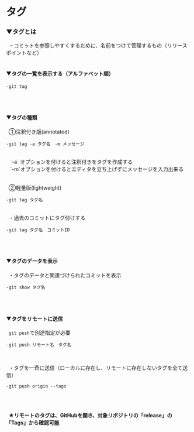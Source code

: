 # タグ

### ▼タグとは<br>
&ensp;・コミットを参照しやすくするために、名前をつけて管理するもの（リリースポイントなど）<br>
<br>

#### ▼タグの一覧を表示する（アルファベット順）<br>
```
-git tag 
```
<br>
<br>

#### ▼タグの種類<br>
&ensp;①注釈付き版(annotated)<br>
```
-git tag -a タグ名　-m メッセージ
```
<br>
&ensp; `-a` オプションを付けると注釈付きをタグを作成する<br>
&ensp; `-m`オプションを付けるとエディタを立ち上げずにメッセージを入力出来る<br>
<br>

&ensp;②軽量版(lightweight)<br>
```
-git tag タグ名
```
<br>
&ensp;・過去のコミットにタグ付けする<br>

```
-git tag タグ名　コミットID
```

<br>
<br>

#### ▼タグのデータを表示<br>
&ensp;・タグのデータと関連づけられたコミットを表示<br>
```
-git show タグ名
```
<br>
<br>

#### ▼タグをリモートに送信<br>
&ensp;`git push`で別途指定が必要<br>
```
-git push リモート名　タグ名
```
<br>

&ensp;・タグを一斉に送信（ローカルに存在し、リモートに存在しないタグを全て送信）<br>
```
-git push origin --tags
```
<br>
<br>

&ensp;**★リモートのタグは、GitHubを開き、対象リポジトリの「release」の「Tags」から確認可能**<br>


